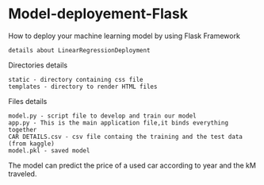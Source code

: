 # Model-deployement-Flask

How to deploy your machine learning model by using Flask Framework

    details about LinearRegressionDeployment    
  
Directories details

    static - directory containing css file 
    templates - directory to render HTML files
    
    
Files details

    model.py - script file to develop and train our model
    app.py - This is the main application file,it binds everything together
    CAR DETAILS.csv - csv file containg the training and the test data (from kaggle)
    model.pkl - saved model 
    


   
The model can predict the price of a used car according to year and the kM traveled.
